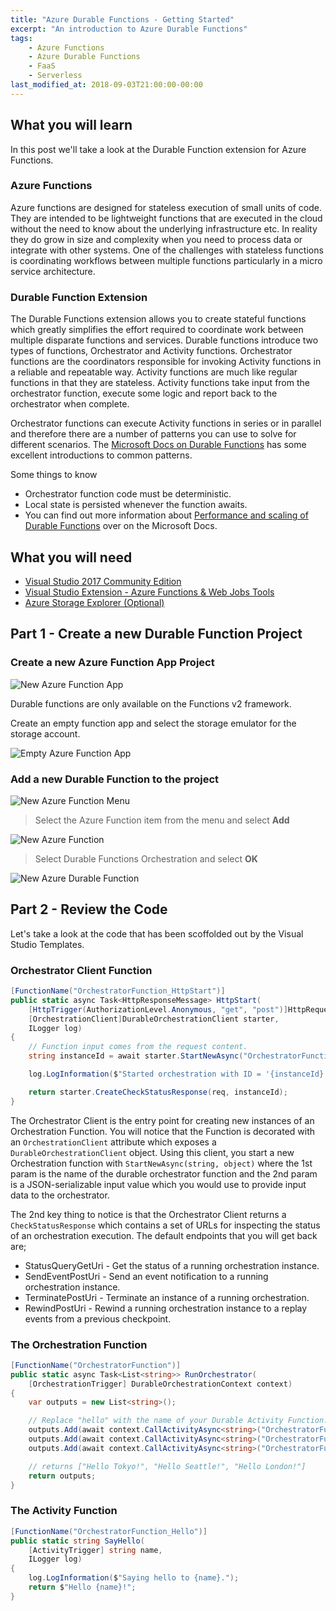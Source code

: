 ```yaml
---
title: "Azure Durable Functions - Getting Started"
excerpt: "An introduction to Azure Durable Functions"
tags: 
    - Azure Functions
    - Azure Durable Functions
    - FaaS
    - Serverless
last_modified_at: 2018-09-03T21:00:00-00:00
---
```


## What you will learn

In this post we'll take a look at the Durable Function extension for Azure Functions.

### Azure Functions

Azure functions are designed for stateless execution of small units of code. They are intended to be lightweight functions that are executed in the cloud without the need to know about the underlying infrastructure etc. In reality they do grow in size and complexity when you need to process data or integrate with other systems. One of the challenges with stateless functions is coordinating workflows between multiple functions particularly in a micro service architecture.

### Durable Function Extension

The Durable Functions extension allows you to create stateful functions which greatly simplifies the effort required to coordinate work between multiple disparate functions and services. Durable functions introduce two types of functions, Orchestrator and Activity functions. Orchestrator functions are the coordinators responsible for invoking Activity functions in a reliable and repeatable way. Activity functions are much like regular functions in that they are stateless. Activity functions take input from the orchestrator function, execute some logic and report back to the orchestrator when complete.

Orchestrator functions can execute Activity functions in series or in parallel and therefore there are a number of patterns you can use to solve for different scenarios. The [Microsoft Docs on Durable Functions](https://docs.microsoft.com/en-us/azure/azure-functions/durable-functions-overview) has some excellent introductions to common patterns.

Some things to know

- Orchestrator function code must be deterministic.
- Local state is persisted whenever the function awaits.
- You can find out more information about [Performance and scaling of Durable Functions](https://docs.microsoft.com/en-us/azure/azure-functions/durable-functions-perf-and-scale) over on the Microsoft Docs.

## What you will need

- [Visual Studio 2017 Community Edition](https://visualstudio.microsoft.com/vs/community/)
- [Visual Studio Extension - Azure Functions & Web Jobs Tools](https://marketplace.visualstudio.com/items?itemName=VisualStudioWebandAzureTools.AzureFunctionsandWebJobsTools)
- [Azure Storage Explorer (Optional)](https://azure.microsoft.com/en-us/features/storage-explorer/)

## Part 1 - Create a new Durable Function Project

### Create a new Azure Function App Project

![New Azure Function App](../media/2018-09-02/new-azf-app.png)

Durable functions are only available on the Functions v2 framework. 

Create an empty function app and select the storage emulator for the storage account.

![Empty Azure Function App](../media/2018-09-02/new-azf-empty.png)

### Add a new Durable Function to the project

![New Azure Function Menu](../media/2018-09-02/new-azf-menu.gif)

>Select the Azure Function item from the menu and select **Add**

![New Azure Function](../media/2018-09-02/new-azf.png)

>Select Durable Functions Orchestration and select **OK**

![New Azure Durable Function](../media/2018-09-02/new-azdf.png)

## Part 2 - Review the Code

Let's take a look at the code that has been scoffolded out by the Visual Studio Templates.

### Orchestrator Client Function

```csharp
[FunctionName("OrchestratorFunction_HttpStart")]
public static async Task<HttpResponseMessage> HttpStart(
    [HttpTrigger(AuthorizationLevel.Anonymous, "get", "post")]HttpRequestMessage req,
    [OrchestrationClient]DurableOrchestrationClient starter,
    ILogger log)
{
    // Function input comes from the request content.
    string instanceId = await starter.StartNewAsync("OrchestratorFunction", null);

    log.LogInformation($"Started orchestration with ID = '{instanceId}'.");

    return starter.CreateCheckStatusResponse(req, instanceId);
}
```

The Orchestrator Client is the entry point for creating new instances of an Orchestration Function. You will notice that the Function is decorated with an `OrchestrationClient` attribute which exposes a `DurableOrchestrationClient` object. Using this client, you start a new Orchestration function with `StartNewAsync(string, object)` where the 1st param is the name of the durable orchestrator function and the 2nd param is a JSON-serializable input value which you would use to provide input data to the orchestrator.

The 2nd key thing to notice is that the Orchestrator Client returns a `CheckStatusResponse` which contains a set of URLs for inspecting the status of an orchestration execution. The default endpoints that you will get back are;

- StatusQueryGetUri - Get the status of a running orchestration instance.
- SendEventPostUri - Send an event notification to a running orchestration instance.
- TerminatePostUri - Terminate an instance of a running orchestration.
- RewindPostUri - Rewind a running orchestration instance to a replay events from a previous checkpoint.

### The Orchestration Function

```csharp
[FunctionName("OrchestratorFunction")]
public static async Task<List<string>> RunOrchestrator(
    [OrchestrationTrigger] DurableOrchestrationContext context)
{
    var outputs = new List<string>();

    // Replace "hello" with the name of your Durable Activity Function.
    outputs.Add(await context.CallActivityAsync<string>("OrchestratorFunction_Hello", "Tokyo"));
    outputs.Add(await context.CallActivityAsync<string>("OrchestratorFunction_Hello", "Seattle"));
    outputs.Add(await context.CallActivityAsync<string>("OrchestratorFunction_Hello", "London"));

    // returns ["Hello Tokyo!", "Hello Seattle!", "Hello London!"]
    return outputs;
}
```

### The Activity Function

```csharp
[FunctionName("OrchestratorFunction_Hello")]
public static string SayHello(
    [ActivityTrigger] string name, 
    ILogger log)
{
    log.LogInformation($"Saying hello to {name}.");
    return $"Hello {name}!";
}
```